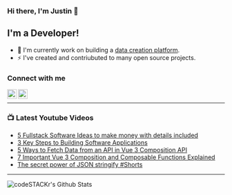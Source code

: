 ### Hi there, I'm Justin 👋

## I'm a Developer!

- 🔭 I'm currently work on building a [data creation platform](https://datatorch.io).
- ⚡ I've created and contriubuted to many open source projects.

### Connect with me

[<img align="left" alt="jsbroks | YouTube" width="22px" src="https://cdn.jsdelivr.net/npm/simple-icons@v3/icons/youtube.svg" />][youtube]
[<img align="left" alt="jsbroks | LinkedIn" width="22px" src="https://cdn.jsdelivr.net/npm/simple-icons@v3/icons/linkedin.svg" />][linkedin]

<br />

---

### 📺 Latest Youtube Videos

<!-- YOUTUBE:START -->
- [5 Fullstack Software Ideas to make money with details included](https://www.youtube.com/watch?v=Dru8Xj7jiqE)
- [3 Key Steps to Building Software Applications](https://www.youtube.com/watch?v=OZj1eHecLd8)
- [5 Ways to Fetch Data from an API in Vue 3 Composition API](https://www.youtube.com/watch?v=-BYZAO99UVA)
- [7 Important Vue 3 Composition and Composable Functions Explained](https://www.youtube.com/watch?v=z_1k0QC1HsE)
- [The secret power of JSON stringify #Shorts](https://www.youtube.com/watch?v=mqSOYlgfILs)
<!-- YOUTUBE:END -->

---

<img align="center" alt="codeSTACKr's Github Stats" src="https://github-readme-stats.vercel.app/api?username=jsbroks&show_icons=true&hide_border=true" >


[youtube]: https://www.youtube.com/channel/UCro4e-xxAYrgwt5cOccnE0A
[github]: https://www.github.com/jsbroks
[linkedin]: https://www.linkedin.com/in/jsbroks/
